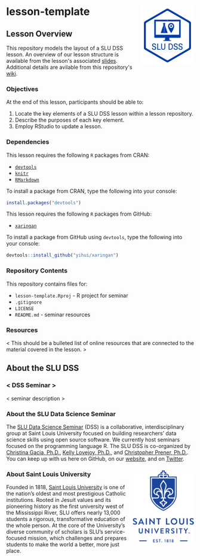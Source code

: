 lesson-template <img src="/img/logo.png" align="right" />
===========================================================

## Lesson Overview
This repository models the layout of a SLU DSS lesson. An overview of our lesson structure is available from the lesson's associated [slides](https://slu-dss.github.io/lesson-template/). Additional details are avilable from this repository's [wiki](https://github.com/slu-dss/lesson-template/wiki).

### Objectives
At the end of this lesson, participants should be able to:

1. Locate the key elements of a SLU DSS lesson within a lesson repository.
2. Describe the purposes of each key element.
3. Employ RStudio to update a lesson.

### Dependencies
This lesson requires the following `R` packages from CRAN:
- [`devtools`](https://github.com/r-lib/devtools)
- [`knitr`](https://yihui.name/knitr/)
- [`RMarkdown`](https://rmarkdown.rstudio.com)

To install a package from CRAN, type the following into your console:

```r
install.packages("devtools")
```

This lesson requires the following `R` packages from GitHub:
- [`xaringan`](https://github.com/yihui/xaringan)

To install a package from GitHub using `devtools`, type the following into your console:

```r
devtools::install_github("yihui/xaringan")
```

### Repository Contents
This repository contains files for:
- `lesson-template.Rproj` - R project for seminar
- `.gitignore`
- `LICENSE`
- `README.md` - seminar resources

### Resources
< This should be a bulleted list of online resources that are connected to the material covered in the lesson. >

## About the SLU DSS
### < DSS Seminar >
< seminar description >

### About the SLU Data Science Seminar
The [SLU Data Science Seminar](https://slu-dss.githb.io) (DSS) is a collaborative, interdisciplinary group at Saint Louis University focused on building researchers’ data science skills using open source software. We currently host seminars focused on the programming language R. The SLU DSS is co-organized by [Christina Gacia, Ph.D.](mailto:christina.garcia@slu.edu), [Kelly Lovejoy, Ph.D.](mailto:kelly.lovejoy@slu.edu@slu.edu), and [Christopher Prener, Ph.D.](mailto:chris.prener@slu.edu}). You can keep up with us here on GitHub, on our [website](https://slu-dss.githb.io), and on [Twitter](https://twitter.com/SLUDSS).

### About Saint Louis University <img src="/img/sluLogo.png" align="right" />
Founded in 1818, [Saint Louis University](http://www.slu.edu) is one of the nation’s oldest and most prestigious Catholic institutions. Rooted in Jesuit values and its pioneering history as the first university west of the Mississippi River, SLU offers nearly 13,000 students a rigorous, transformative education of the whole person. At the core of the University’s diverse community of scholars is SLU’s service-focused mission, which challenges and prepares students to make the world a better, more just place.

